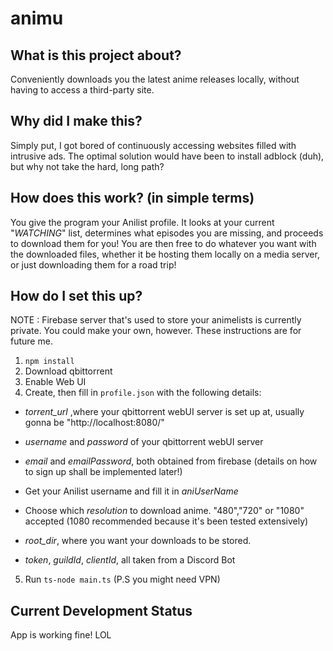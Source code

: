 # animu

## What is this project about?

Conveniently downloads you the latest anime releases locally, without having to access a third-party site.

## Why did I make this?

Simply put, I got bored of continuously accessing websites filled with intrusive ads. The optimal solution would have been to install adblock (duh), but why not take the hard, long path?

## How does this work? (in simple terms)

You give the program your Anilist profile. It looks at your current "*WATCHING*" list, determines what episodes you are missing, and proceeds to download them for you! You are then free to do whatever you want with the downloaded files, whether it be hosting them locally on a media server, or just downloading them for a road trip!

## How do I set this up?

NOTE : Firebase server that's used to store your animelists is currently private.
You could make your own, however. These instructions are for future me.

1. `npm install`
2. Download qbittorrent
3. Enable Web UI 
4. Create, then fill in `profile.json` with the following details:


* _torrent_url_ ,where your qbittorrent webUI server is set up at, usually gonna be "http://localhost:8080/"

*  _username_ and _password_ of your qbittorrent webUI server

* _email_ and _emailPassword_, both obtained from firebase (details on how to sign up shall be implemented later!)
  
* Get your Anilist username and fill it in _aniUserName_

* Choose which _resolution_ to download anime. "480","720" or "1080" accepted (1080 recommended because it's been tested extensively)

* _root_dir_, where you want your downloads to be stored.

* _token_, _guildId_, _clientId_, all taken from a Discord Bot

5. Run `ts-node main.ts` (P.S you might need VPN)

## Current Development Status
App is working fine! LOL
